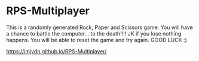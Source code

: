 # RPS-Multiplayer
This is a randomly generated Rock, Paper and Scissors game. You will have a chance to battle the computer... to the death!!!! JK if you lose nothing happens. You will be able to reset the game and try again. GOOD LUCK :)

https://imjvdn.github.io/RPS-Multiplayer/
